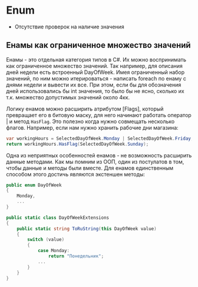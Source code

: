 # Enum

- Отсутствие проверок на наличие значения

## Енамы как ограниченное множество значений

Енамы - это отдельная категория типов в C#. Их можно воспринимать как ограниченное множество значений. Так например, для описания дней недели есть встроенный DayOfWeek. Имея ограниченный набор значений, по ним можно итерироваться - написать foreach по енаму с днями недели и вывести их все. При этом, если бы для обозначения дней использовались бы int значения, то было бы не ясно, сколько их т.к. множество допустимых значений около 4кк.

Логику енамов можно расширить атрибутом [Flags], который превращает его в битовую маску, для него начинают работать оператор | и метод `HasFlag`. Это полезно когда нужно совмещать несколько флагов. Например, если нам нужно хранить рабочие дни магазина:

```csharp
var workingHours = SelectedDayOfWeek.Monday | SelectedDayOfWeek.Friday;
return workingHours.HasFlag(SelectedDayOfWeek.Sunday);
```

Одна из неприятных особенностей енамов - не возможность расширить данные методами. Как мы помним из ООП, один из постулатов в том, чтобы данные и методы были вместе. Для енамов единственным способом этого достичь являются экстеншен методы:

```csharp
public enum DayOfWeek
{
    Monday,
    ...
}

public static class DayOfWeekExtensions
{
    public static string ToRuString(this DayOfWeek value)
    {
        switch (value)
        {
            case Monday:
                return "Понедельник";
            ...
        }
    }
}

```
